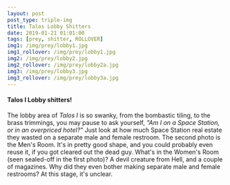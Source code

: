 ```yaml
---
layout: post
post_type: triple-img
title: Talos Lobby Shitters
date: 2019-01-21 01:01:00
tags: [prey, shitter, ROLLOVER]
img1: /img/prey/lobby1.jpg
img1_rollover: /img/prey/lobby1.jpg
img2: /img/prey/lobby2.jpg
img2_rollover: /img/prey/lobby2a.jpg
img3: /img/prey/lobby3.jpg
img3_rollover: /img/prey/lobby3a.jpg
---
```

#### Talos I Lobby shitters!

The lobby area of *Talos I* is so swanky, from the bombastic tiling, to the brass trimmings, you may pause to ask yourself, *"Am I on a Space Station, or in an overpriced hotel?"* Just look at how much Space Station real estate they wasted on a separate male and female restroom. The second photo is the Men's Room. It's in pretty good shape, and you could probably even reuse it, if you got cleared out the dead guy. What's in the Women's Room (seen sealed-off in the first photo)? A devil creature from Hell, and a couple of magazines. Why did they even bother making separate male and female restrooms? At this stage, it's unclear.
